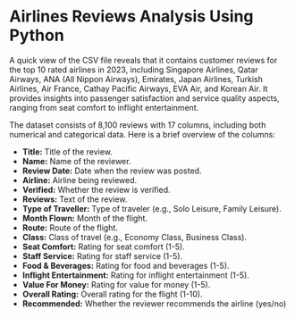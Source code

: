 # Airlines Reviews Analysis Using Python

A quick view of the CSV file reveals that it contains customer reviews for the top 10 rated airlines in 2023, including Singapore Airlines, Qatar Airways, ANA (All Nippon Airways), Emirates, Japan Airlines, Turkish Airlines, Air France, Cathay Pacific Airways, EVA Air, and Korean Air. It provides insights into passenger satisfaction and service quality aspects, ranging from seat comfort to inflight entertainment.

The dataset consists of 8,100 reviews with 17 columns, including both numerical and categorical data. Here is a brief overview of the columns:

- **Title:** Title of the review.
- **Name:** Name of the reviewer.
- **Review Date:** Date when the review was posted.
- **Airline:** Airline being reviewed.
- **Verified:** Whether the review is verified.
- **Reviews:** Text of the review.
- **Type of Traveller:** Type of traveler (e.g., Solo Leisure, Family Leisure).
- **Month Flown:** Month of the flight.
- **Route:** Route of the flight.
- **Class:** Class of travel (e.g., Economy Class, Business Class).
- **Seat Comfort:** Rating for seat comfort (1-5).
- **Staff Service:** Rating for staff service (1-5).
- **Food & Beverages:** Rating for food and beverages (1-5).
- **Inflight Entertainment:** Rating for inflight entertainment (1-5).
- **Value For Money:** Rating for value for money (1-5).
- **Overall Rating:** Overall rating for the flight (1-10).
- **Recommended:** Whether the reviewer recommends the airline (yes/no)
